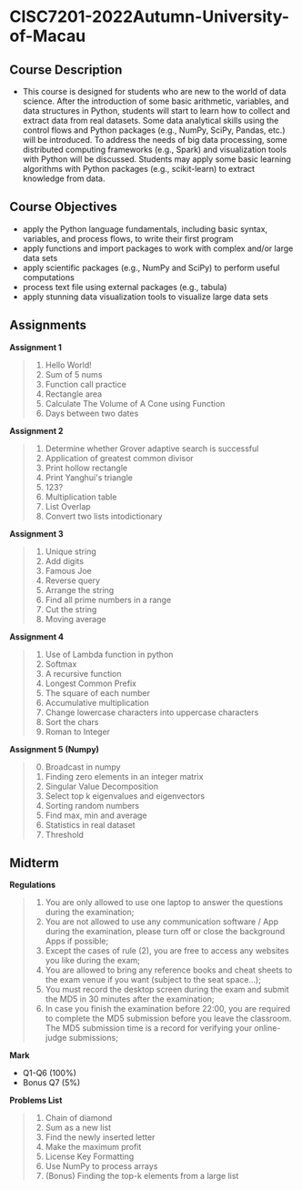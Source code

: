 # CISC7201-2022Autumn-University-of-Macau
## Course Description
* This course is designed for students who are new to the world of data science. After the introduction of some basic arithmetic, variables, and data structures in Python, students will start to learn how to collect and extract data from real datasets. Some data analytical skills using the control flows and Python packages (e.g., NumPy, SciPy, Pandas, etc.) will be introduced. To address the needs of big data processing, some distributed computing frameworks (e.g., Spark) and visualization tools with Python will be discussed. Students may apply some basic learning algorithms with Python packages (e.g., scikit-learn) to extract knowledge from data.
## Course Objectives
* apply the Python language fundamentals, including basic syntax, variables, and process flows, to write their first program
* apply functions and import packages to work with complex and/or large data sets
* apply scientific packages (e.g., NumPy and SciPy) to perform useful computations
* process text file using external packages (e.g., tabula)
* apply stunning data visualization tools to visualize large data sets
## Assignments
**Assignment 1**
> 1. Hello World!
> 2. Sum of 5 nums
> 3. Function call practice
> 4. Rectangle area
> 5. Calculate The Volume of A Cone using Function
> 6. Days between two dates

**Assignment 2**
> 1. Determine whether Grover adaptive search is successful
> 2. Application of greatest common divisor
> 3. Print hollow rectangle
> 4. Print Yanghui's triangle
> 5. 123?
> 6. Multiplication table
> 7. List Overlap
> 8. Convert two lists intodictionary

**Assignment 3**
> 1. Unique string
> 2. Add digits
> 3. Famous Joe
> 4. Reverse query
> 5. Arrange the string
> 6. Find all prime numbers in a range
> 7. Cut the string
> 8. Moving average

**Assignment 4**
> 1. Use of Lambda function in python
> 2. Softmax
> 3. A recursive function
> 4. Longest Common Prefix
> 5. The square of each number
> 6. Accumulative multiplication
> 7. Change lowercase characters into uppercase characters
> 8. Sort the chars
> 9. Roman to Integer

**Assignment 5 (Numpy)**
> 0. Broadcast in numpy
> 1. Finding zero elements in an integer matrix
> 2. Singular Value Decomposition
> 3. Select top k eigenvalues and eigenvectors
> 4. Sorting random numbers
> 5. Find max, min and average
> 6. Statistics in real dataset
> 7. Threshold
## Midterm
**Regulations**
> 1. You are only allowed to use one laptop to answer the questions during the examination;
> 2. You are not allowed to use any communication software / App during the examination, please turn off or close the background Apps if possible;
> 3. Except the cases of rule (2), you are free to access any websites you like during the exam;
> 4. You are allowed to bring any reference books and cheat sheets to the exam venue if you want (subject to the seat space...);
> 5. You must record the desktop screen during the exam and submit the MD5 in 30 minutes after the examination;
> 6. In case you finish the examination before 22:00, you are required to complete the MD5 submission before you leave the classroom. The MD5 submission time is a record for verifying your online-judge submissions;

**Mark**
* Q1-Q6 (100%)
* Bonus Q7 (5%)

**Problems List**
> 1. Chain of diamond
> 2. Sum as a new list
> 3. Find the newly inserted letter
> 4. Make the maximum profit
> 5. License Key Formatting
> 6. Use NumPy to process arrays
> 7. (Bonus) Finding the top-k elements from a large list
